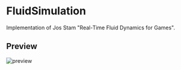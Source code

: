FluidSimulation
=============
Implementation of Jos Stam "Real-Time Fluid Dynamics for Games".

Preview
-------
![preview](preview.gif)
